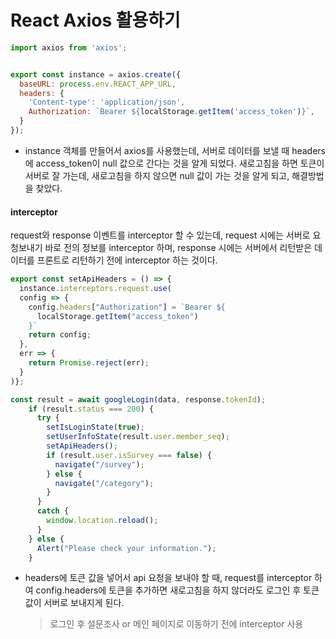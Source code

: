 # React Axios 활용하기

```javascript
import axios from 'axios';


export const instance = axios.create({
  baseURL: process.env.REACT_APP_URL,
  headers: {
    'Content-type': 'application/json',
    Authorization: `Bearer ${localStorage.getItem('access_token')}`,
  }
});
```

- instance 객체를 만들어서 axios를 사용했는데, 서버로 데이터를 보낼 때 headers에 access_token이 null 값으로 간다는 것을 알게 되었다. 새로고침을 하면 토큰이 서버로 잘 가는데, 새로고침을 하지 않으면 null 값이 가는 것을 알게 되고, 해결방법을 찾았다.



#### interceptor

request와 response 이벤트를 interceptor 할 수 있는데, request 시에는 서버로 요청보내기 바로 전의 정보를 interceptor 하며, response 시에는 서버에서 리턴받은 데이터를 프론트로 리턴하기 전에 interceptor 하는 것이다.

```javascript
export const setApiHeaders = () => {
  instance.interceptors.request.use( 
  config => {
    config.headers["Authorization"] = `Bearer ${
      localStorage.getItem("access_token")
    }`
    return config;
  },
  err => {
    return Promise.reject(err);
  }
)};
```

```javascript
const result = await googleLogin(data, response.tokenId);
    if (result.status === 200) {
      try {
        setIsLoginState(true);
        setUserInfoState(result.user.member_seq);
        setApiHeaders();
        if (result.user.isSurvey === false) {
          navigate("/survey");
        } else {
          navigate("/category");
        }
      }
      catch {
        window.location.reload();
      }
    } else {
      Alert("Please check your information.");
    }
```

- headers에 토큰 값을 넣어서 api 요청을 보내야 할 때, request를 interceptor 하여 config.headers에 토큰을 추가하면 새로고침을 하지 않더라도 로그인 후 토큰 값이 서버로 보내지게 된다.

  > 로그인 후 설문조사 or 메인 페이지로 이동하기 전에 interceptor 사용

